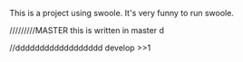 This is a project using swoole.
It's very funny to run swoole.

/////////MASTER
this is written in master
d

//dddddddddddddddddd
develop >>1






